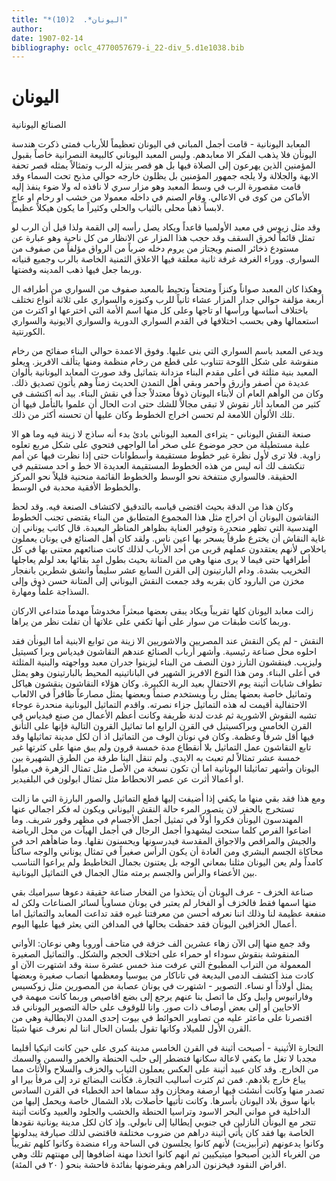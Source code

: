 ```yaml
---
title: "*اليونان*.  2(10)"
author: 
date: 1907-02-14
bibliography: oclc_4770057679-i_22-div_5.d1e1038.bib
---
```




#  اليونان 


 الصنائع اليونانية 

 المعابد اليونانية - قامت أجمل المباني في اليونان تعظيماً للأرباب فمتى ذكرت هندسة اليونأن فلا يذهب الفكر الا معابدهم. وليس المعبد اليوناني كالبيعة النصرانية خاصاً بقبول المؤمنين الذين يهرعون إلى الصلاة فيها بل هو قصر ينزله الرب وتمثالاً يمثله قصر تحفة الابهة والجلالة ولا يلجه جمهور المؤمنين بل يظلون خارجه حوالي مذبح تحت السماء وقد قامت مقصورة الرب في وسط المعبد وهو مزار سري لا نافذه له ولا ضوء ينفذ إليه الأماكن من كوى في الاعالي. وقام الصنم في داخله معمولا من خشب او رخام او عاج لابساً ذهباً محلى بالثياب والحلي وكثيراً ما يكون هيكلاً عظيماً. 

 وقد مثل زيوس في معبد الأولمبيا قاعداً ويكاد يصل رأسه إلى القمة ولذا قيل أن الرب لو تمثل قائماً لخرق السقف وقد حجب هذا المزار عن الانظار من كل ناحية وهو عبارة عن مستودع ذخائر الصنم ويجتاز من يروم دخله ضرباً من الرواق مؤلفاً من صفوف من السواري. ووراء الغرفة غرفة ثانية معلقة فيها الاعلاق الثمنية الخاصة بالرب وجميع قنياته وربما جعل فيها ذهب المدينه وفضتها. 

 وهكذا كان المعبد صواناً وكنزاً ومتحفاً وتحيط بالمعبد صفوف من السواري من أطرافه ال  أربعة  مؤلفة حوالي جدار المزار عشاء ثانياً للرب وكنوزه والسواري على  ثلاثة  أنواع تختلف باختلاف أساسها ورأسها او تاجها وعلى كل منها اسم الأمة التي اخترعها او اكترث من استعمالها وهي بحسب اختلافها في القدم السواري الدورية والسواري الايونية والسواري الكورنتية. 

 ويدعى المعبد باسم السواري التي بنى عليها. وفوق الاعمدة حوالي البناء صفائح من رخام منقوشة على شكل اللوحة تتناوب على قطع من رخام منظمة ومنها يتألف الافريز. ويعلو المعبد بنية مثلثة في أعلى مقدم البناء مزدانة بتماثيل وقد صورت المعابد اليونانية بألوان عديدة من أصفر وازرق وأحمر وبقي أهل التمدن الحديث زمناً وهم يأتون تصديق ذلك. وكان من الوأهم العام أن لأبناء اليونان ذوقاً معتدلاً جداً في نقش البناء. بيد أنه اكتشف في كثير من المعابد أثار نقوش لا تبقى مجالاً للشك حتى ادت الحال أن علموا بالتأمل فيها أن   تلك الألوأن اللامعة لم تحسن اخراج الخطوط وكان عليها أن تحسنه أكثر من ذلك. 

 صنعة النقش اليوناني - يتراءى المعبد اليوناني بادئ بدء أنه ساذج لا زينة فيه وما هو الا علبة مستطيلة من حجر موضوع على صخر أما الواجهى فتحوي على شكل مربع تعلوه زاوية. فلا ترى لأول نظرة غير خطوط مستقيمة وأسطوانات حتى إذا نظرت فيها عن أمم تنكشف لك أنه ليس من هذه الخطوط المستقيمة العديدة الا خط و  احد  مستقيم في الحقيقة. فالسواري منتفخة نحو الوسط والخطوط القائمة منحنية قليلاً نحو المركز والخطوط الأفقية محدبة في الوسط. 

 وكان هذا من الدقة بحيث اقتضى قياسه بالتدقيق لاكتشاف الصنعة فيه. وقد لحظ النقاشون اليونان أن اخراج مثل هذا المجموع المتطابق من البناء يقتضى تجنب الخطوط الهندسية التي تظهر منحدرة وتوفير العناية بظواهر المناظر البعيدة. قال كاتب يوناني إن غاية النقاش أن يخترع طرقاً يسحر بها اعين ناس. ولقد كان أهل الصنائع في يونان يعملون باخلاص لأنهم يعتقدون عملهم قربى من  أحد  الأرباب لذلك كانت صنائعهم معتنى بها في كل أطرافها حتى فيما لا يرى منها وهي من المتانة بحيث بطول امد بقائها بعد لولم يعاجلها التخريب بشدة. ودام البارتينون إلى القرن السابع  عشر  سليماً وانشق شطرين بانفجار مخزن من البارود كان بقربه وقد جمعت النقش اليوناني إلى المتانة حسن ذوق وإلى السذاجة علماً ومهارة. 

 زالت معابد اليونان كلها تقريباً ويكاد يبقى بعضها مبعثراً مخدوشاً مهدماً متداعي الاركان وربما كانت طبقات من سوار على أنها تكفي على علاتها أن تفلت نظر من يراها. 

 النقش - لم يكن النقش عند المصريين والاشوريين الا زينة من توابع الابنية أما اليونأن فقد احلوه محل صناعة رئيسية. وأشهر أرباب الصنائع عندهم النقاشون فيدياس وبرا كسيتيل وليزيب. فينقشون التارز دون النصف من البناء ليزينوا جدران معبد وواجهته والبنية المثلثة في أعلى البناء. ومن هذا النوع الافريز الشهير في الباناتينيه المحيط بالبارتينون وهو يمثل تطواف شابات أثينة يوم الاحتفال بعيد الربة الكبيرة. وكان هؤلاء النقاشون ينقشون هياكل وتماثيل خاصة بعضها يمثل رباً ويستخدم صنماً وبعضها يمثل مصارعاً ظافراً في الالعاب الاحتفالية أقيمت له هذه التماثيل جزاء نصرته.   واقدم التماثيل اليونانية منحدرة عوجاء تشبه النقوش الاشورية ثم غدت لدنة ظريفة وكانت أعظم الأعمال من صنع فيدياس في القرن الخامس وبراكسيتيل في القرن الرابع اما تماثيل القرون التالية فإنها على التأنق فيها أقل شرفاً وعظمة. وكان في نونأن الوف من التماثيل اذ أن لكل مدينة تماثيلها وقد تابع النقاشون عمل التماثيل بلا أنقطاع مدة  خمسة  قرون ولم يبق منها على كثرتها غير  خمسة  عشر  تمثالاً لم تعبث به الايدي. ولم تنقل الينا طرفة من الطرق الشهيرة بين اليونان وأشهر تماثيلنا اليونانية اما أن تكون نسخة من الأصل مثل تمثال الزهرة في ميلوا او أعمالا أثرت عن عصر الانحطاط مثل تمثال ابولون في البلفيدير. 

 ومع هذا فقد بقي منها ما يكفي إذا أضيفت إليها قطع التماثيل والصور البارزة التي ما زالت تستخرج بالحفر لان يتصور المرء حالة النقش اليوناني ويكون له فكر اجمالي عنها المهندسون اليونأن فكروا أولاً في تمثيل أجمل الأجسام في مظهر وقور شريف. وما اضاعوا الفرص كلما سنحت ليشهدوا أجمل الرجال في أجمل الهيآت من محل الرياضة والجيش والمراقص والاجواق المقدسة فيدرسونها ويحسنون نقلها. وما ضاهأهم  احد  في محاكاة الجسم البشري ومن العادة أن يكون الرأس صغيراً في تمثال يوناني والوجه ساكناً كامداً ولم يعن اليونان مثلنا بمعاني الوجه بل يعتنون بجمال التخاطيط ولم يراعوا التناسب بين الأعضاء والرأس والجسم برمته مثال الجمال في التماثيل اليونانية. 

 صناعة الخزف - عرف اليونان أن يتخذوا من الفخار صناعة حقيقة دعوها سيراميك بقي منها اسمها فقط فالخزف أو الفخار لم يعتبر في يونان مساوياً لسائر الصناعات ولكن له منفعة عظيمة لنا وذلك اننا نعرفه أحسن من معرفتنا غيره فقد تداعت المعابد والتماثيل اما أعمال الخزافين اليونأن فقد حفظت بحالها في المدافن التي يعثر فيها عليها اليوم. 

 وقد جمع منها إلى الآن زهاء  عشرين  الف  خزفة في متاحف أوروبا وهي نوعان: الأواني المنقوشة بنقوش سوداء او حمراء على اختلاف الحجم والشكل. والتماثيل الصغيرة المعمولة من التراب المطبوخ التي عرفت منذ  خمس  عشرة  سنة وقد اشتهرت الآن او كادت منذ اكتشف الدمى البديعة في تاناكار من يبوسيا ومعظمها انصاب صغيرة وبعضها يمثل أولاداً او نساء.   التصوير - اشتهرت في يونان عصابة من المصورين مثل زوكسيس وفارانيوس وايبل وكل ما اتصل بنا عنهم يرجع إلى بضع اقاصيص وربما كانت مبهمة في الاحايين أو إلى بعض أوصاف ذات صور. وانا للوقوف على حالة التصوير اليوناني قد اقتصرنا على ماعثر عليه من تصاوير الحوائط في بيوت  إحدى  المدن الايطالية وهي من القرن الأول للميلاد وكانها تقول بلسان الحال اننا لم نعرف عنها شيئا. 

 التجارة الأثينية - أصبحت أثينة في القرن الخامس مدينة كبرى على حين كانت اتيكيا أقليما مجدبا لا تغل ما يكفي لاعالة سكانها فتضطر إلى حلب الحنطة والخمر والسمن والسمك من الخارج. وقد كان عبيد أثينة على العكس يعملون الثياب والخزف والسلاح والأثاث مما يباع خارج بلادهم. فمن ثم كثرت أساليب التجارة. فكأنت البضائع ترد إلى مرفأ بيرا او تصدر منها وكانت أنشئت فيها ارصفة ومخازن وقد سماها  احد  الخطباء في القرن السادس بانها سوق بلاد اليونان بأسرها. وكانت تأتيها حأصلات بلاد الشمال خاصة ويحمل إليها من الداخلية في مواني البحر الاسود وتراسيا الحنطة والخشب والجلود والعبيد وكانت أثينة تتجر مع اليونأن النازلين في جنوبي إيطاليا إلى نابولي. وإذ كان لكل مدينة يونانية نقودها الخاصة بها فقد كان يأتي أثينة دراهم من ضروب مختلفة فاقتضى لذلك صيارفة يبدلونها وكانوا يدعونهم (ترأبيزيت) لأنهم كانوا يجلسون في الساحة وراء منضدة وكانوا كلهم تقريباً من الغرباء الذين أصبحوا ميتيكيين ثم انهم كانوا اتخذا مهنة اضافوها إلى مهنتهم تلك وهي اقراض النقود فيخزنون الدراهم ويقرضونها بفائدة فاحشة بنحو (  ٢٠  في المئة). 
